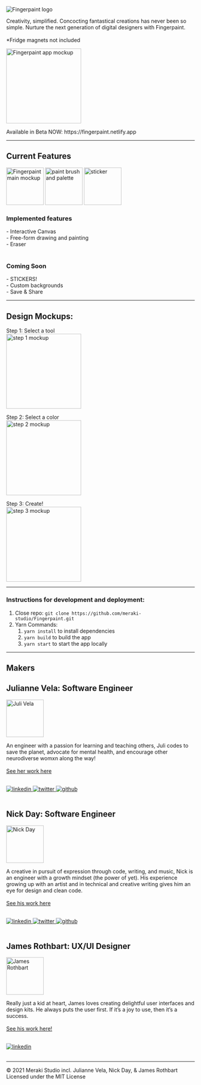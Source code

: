<img src='https://res.cloudinary.com/meraki-studio/image/upload/v1637800515/Fingerpaint/brand/LogoHorizontal.svg' alt="Fingerpaint logo" />
<p>
Creativity, simplified. Concocting fantastical creations has never been so simple. Nurture the next generation of digital designers with Fingerpaint.
<br><br>
*Fridge magnets not included
</p>
<img src="https://res.cloudinary.com/meraki-studio/image/upload/v1637887723/Fingerpaint/mockups/mainmockup.png" alt="Fingerpaint app mockup" height="200"/>
<p>
Available in Beta NOW: https://fingerpaint.netlify.app
</p>
<hr>
<section >
<h2>Current Features</h2>
<p >
<img src="https://res.cloudinary.com/meraki-studio/image/upload/v1637887722/Fingerpaint/mockups/painting.png" height="100" alt="Fingerpaint main mockup" />
<img src="https://res.cloudinary.com/meraki-studio/image/upload/v1637887723/Fingerpaint/mockups/watercolor.png" height="100" alt="paint brush and palette" />
<img src="https://res.cloudinary.com/meraki-studio/image/upload/v1637887722/Fingerpaint/mockups/sticker.png" height="100" alt="sticker">
</p>
<h3>Implemented features</h3>
    - Interactive Canvas<br>
    - Free-form drawing and painting<br>
    - Eraser
<br><br>
<h3>Coming Soon</h3>
    - STICKERS!<br>
    - Custom backgrounds<br>
    - Save & Share
</section>
<hr>
<section>
<h2>Design Mockups:</h2>
<div>
<p>
Step 1: Select a tool<br>
<img src="https://res.cloudinary.com/meraki-studio/image/upload/v1637887723/Fingerpaint/mockups/Tutorial-1.png" height="200" alt="step 1 mockup"/>
</p>
<p>
Step 2: Select a color<br>
<img src="https://res.cloudinary.com/meraki-studio/image/upload/v1637887723/Fingerpaint/mockups/Tutorial-2.png" height="200" alt="step 2 mockup" />
</p>
<p>
Step 3: Create!<br>
<img src="https://res.cloudinary.com/meraki-studio/image/upload/v1637887723/Fingerpaint/mockups/Tutorial-3.png" height="200" alt="step 3 mockup" />
</p>
</div>
</section>
<hr>
<!-- Deployment -->
<section>
<h3>Instructions for development and deployment:</h3>

1. Close repo: `git clone https://github.com/meraki-studio/Fingerpaint.git`
2. Yarn Commands:
   1. `yarn install` to install dependencies
   2. `yarn build` to build the app
   3. `yarn start` to start the app locally

</section>
<hr>
<section>
<!-- Developers Info -->
<h2>Makers</h2>
<div>
<h2>Julianne Vela: Software Engineer</h2>
<img src="https://res.cloudinary.com/meraki-studio/image/upload/v1637800448/Fingerpaint/makers/Juli.svg" height="100" alt="Juli Vela" />
<p>
An engineer with a passion for learning and teaching others, Juli codes to save the planet, advocate for mental health, and encourage other neurodiverse womxn along the way!<br><br>
<a href="https://juliannevela.dev" target="_blank" rel="noreferrer">See her work here</a>
</p>
<br>
<a href="https://www.linkedin.com/in/juliannevela" target="_blank" rel="noreferrer">
<img alt="linkedin" src="https://img.shields.io/badge/LinkedIn-@juliannevela-red"/>
</a>
<a href="https://www.twitter.com/nessi_codes" target="_blank" rel="noreferrer">
<img src="https://img.shields.io/badge/Twitter-@nessi_codes-red" alt="twitter" />
</a>
<a href="https://www.github.com/juliannevela" target="_blank" rel="noreferrer">
<img src="https://img.shields.io/badge/Github-@juliannevela-red" alt="github"/>
</a>
<br><br>
</div>
<div>
<h2>Nick Day: Software Engineer</h2>
<img src="https://res.cloudinary.com/meraki-studio/image/upload/v1637800448/Fingerpaint/makers/Nick.svg" height="100" alt="Nick Day" />
<p>
    A creative in pursuit of expression through code, writing, and music, Nick is an engineer with a growth mindset (the power of yet). His experience growing up with an artist and in technical and creative writing gives him an eye for design and clean code.
<br><br>
<a href="https://nickday.info/" target="_blank" rel="noreferrer">See his work here</a>
</p>
<br>
<a href="https://www.linkedin.com/in/nickdayfsd" target="_blank" rel="noreferrer">
<img alt="linkedin" src="https://img.shields.io/badge/LinkedIn-@nickdayfsd-darkgreen"/>
</a>
<a href="https://www.twitter.com/nickdayfsd" target="_blank" rel="noreferrer">
<img src="https://img.shields.io/badge/Twitter-@nickdayfsd-darkgreen" alt="twitter" />
</a>
<a href="https://www.github.com/nickdayfsd" target="_blank" rel="noreferrer">
<img src="https://img.shields.io/badge/Github-@nickdayfsd-darkgreen" alt="github"/>
</a>
<br><br>
</div>
<div>
<h2>James Rothbart: UX/UI Designer</h2>
<img src="https://res.cloudinary.com/meraki-studio/image/upload/v1637800448/Fingerpaint/makers/James.svg" height="100" alt="James Rothbart" />
<p>
Really just a kid at heart, James loves creating delightful user interfaces and design kits. He always puts the user first. If it’s a joy to use, then it’s a success.
<br><br>
<a href="https://www.jamesrothbart.com/" target="_blank" rel="noreferrer">See his work here!</a>
</p>
<br>
<a href="https://www.linkedin.com/in/jamesrothbart" target="_blank" rel="noreferrer">
<img alt="linkedin" src="https://img.shields.io/badge/LinkedIn-@jamesrothbart-blue"/>
</a>
<br><br>
</div>
</section>
<hr>
<section>
<!-- License -->
<p>
    &copy; 2021 Meraki Studio incl. Julianne Vela, Nick Day, & James Rothbart<br>
    Licensed under the MIT License
</p>
</section>
